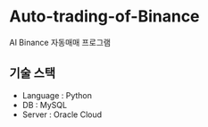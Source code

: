 # Auto-trading-of-Binance

AI Binance 자동매매 프로그램


## 기술 스택
- Language  : Python
- DB        : MySQL
- Server    : Oracle Cloud